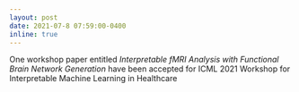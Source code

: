 ```yaml
---
layout: post
date: 2021-07-8 07:59:00-0400
inline: true
---
```


One workshop paper entitled *Interpretable fMRI Analysis with Functional Brain Network Generation* have been accepted for ICML 2021 Workshop for Interpretable Machine Learning in Healthcare
